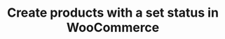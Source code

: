 ---
title: "Create products with a set status in WooCommerce "
name: "channelmeta_woocommerce"
key: "create_product_status"
description: "If set, it will use this status only when creating a new product, default is publish"
user_friendly_description: "When Stock2Shop has been configured to create products on WooCommerce, we can also set the product status in WooCommerce. By default the product status is published (publish)."
default: "publish"
values: []
tags: [channelmeta,woocommerce]
type: "meta"
process: "products"
headless: true
---